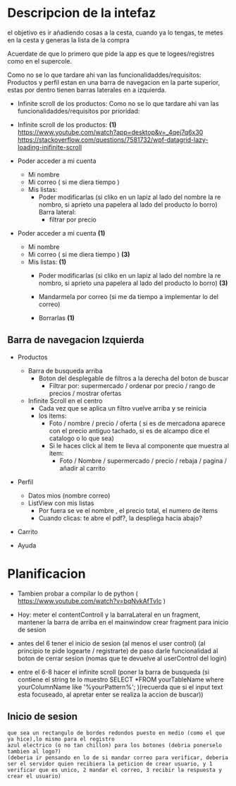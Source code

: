 # Descripcion de la intefaz

el objetivo es ir añadiendo cosas a la cesta, cuando ya lo tengas, 
te metes en la cesta y generas la lista de la compra

Acuerdate de que lo primero que pide la app es que te logees/registres como en el supercole.

Como no se lo que tardare ahi van las funcionalidaddes/requisitos:
Productos y perfil estan en una barra de navegacion en la parte superior, estas por dentro tienen barras laterales en a izquierda.

+ Infinite scroll de los productos:
Como no se lo que tardare ahi van las funcionalidaddes/requisitos por prioridad:

+ Infinite scroll de los productos: **(1)**  
    https://www.youtube.com/watch?app=desktop&v=_4qej7q6x30
    https://stackoverflow.com/questions/7581732/wpf-datagrid-lazy-loading-inifinite-scroll
+ Poder acceder a mi cuenta
  + Mi nombre
  + Mi correo ( si me diera tiempo )
  + Mis listas:
    + Poder modificarlas (si cliko en un lapiz al lado del nombre la re nombro, si aprieto una papelera al lado del producto        lo borro)
    Barra lateral:
      + filtrar por precio

+ Poder acceder a mi cuenta  **(1)**
  + Mi nombre  
  + Mi correo ( si me diera tiempo )  **(3)**
  + Mis listas:  **(1)**
    + Poder modificarlas (si cliko en un lapiz al lado del nombre la re nombro, si aprieto una papelera al lado del producto        lo borro)  **(3)**
    + Mandarmela por correo (si me da tiempo a implementar lo del correo)

    + Borrarlas **(1)**
   
## Barra de navegacion Izquierda

+ Productos
    + Barra de busqueda arriba
      + Boton del desplegable de filtros a la derecha del boton de buscar
        + Filtrar por: supermercado    /    ordenar por precio    /    rango de precios    /    mostrar ofertas
    + Infinite Scroll en el centro
        + Cada vez que se aplica un filtro vuelve arriba y se reinicia
        + los items:
            + Foto / nombre / precio / oferta ( si es de mercadona aparece con el precio antiguo tachado, si es de alcampo dice el catalogo o lo que sea)
            + Si le haces click al item te lleva al componente que muestra al item:
                + Foto / Nombre / supermercado / precio / rebaja / pagina / añadir al carrito

+ Perfil
    + Datos mios (nombre correo)
    + ListView con mis listas
        + Por fuera se ve el nombre , el precio total, el numero de items
        + Cuando clicas: te abre el pdf?, la despliega hacia abajo?
+ Carrito
  
+ Ayuda


# Planificacion
+    Tambien probar a compilar lo de python ( https://www.youtube.com/watch?v=bqNvkAfTvIc )
+    Hoy: meter el contentControll y la barraLateral en un fragment, mantener la barra de arriba en el mainwindow
          crear fragment para inicio de sesion
+    antes del 6 tener el inicio de sesion (al menos el user control) (al principio te pide logearte / registrarte)
     de paso darle funcionalidad al boton de cerrar sesion (nomas que te devuelve al userControl del login)
     
+    entre el 6-8 hacer el infinite scroll (poner la barra de busqueda (si contiene el string te lo muestro  SELECT         *FROM yourTableName where yourColumnName like '%yourPattern%'; )(recuerda que si el input text esta
     focuseado, al apretar enter se realiza la accion de buscar))

## Inicio de sesion
    que sea un rectangulo de bordes redondos puesto en medio (como el que ya hice),lo mismo para el registro
    azul electrico (o no tan chillon) para los botones (debria ponerselo tambien al logo?)
    (deberia ir pensando en lo de si mandar correo para verificar, deberia ser el servidor quien recibiera la peticion de crear usuario, y 1 verificar que es unico, 2 mandar el correo, 3 recibir la respuesta y crear el usuario)
    




